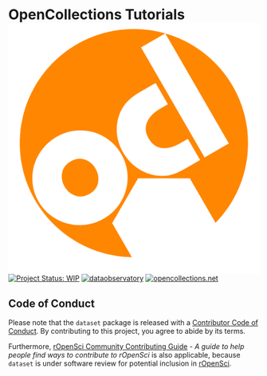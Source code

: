 
<!-- README.md is generated from README.Rmd. Please edit that file -->

# OpenCollections Tutorials <a href='https://dataset.dataobservatory.eu/'><img src='png/logo.png' align="right" /></a>

<!-- badges: start -->

[![Project Status:
WIP](https://www.repostatus.org/badges/latest/wip.svg)](https://www.repostatus.org/#wip)
[![dataobservatory](https://img.shields.io/badge/ecosystem-dataobservatory.eu-3EA135.svg)](https://dataobservatory.eu/)
[![opencollections.net](https://img.shields.io/badge/tutorials-opencollections.net-E88500.svg)](https://dataobservatory.eu/)

<!-- badges: end -->

## Code of Conduct

Please note that the `dataset` package is released with a [Contributor
Code of
Conduct](https://contributor-covenant.org/version/2/1/CODE_OF_CONDUCT.html).
By contributing to this project, you agree to abide by its terms.

Furthermore, [rOpenSci Community Contributing
Guide](https://contributing.ropensci.org/) - *A guide to help people
find ways to contribute to rOpenSci* is also applicable, because
`dataset` is under software review for potential inclusion in
[rOpenSci](https://github.com/ropensci/software-review/issues/553).
